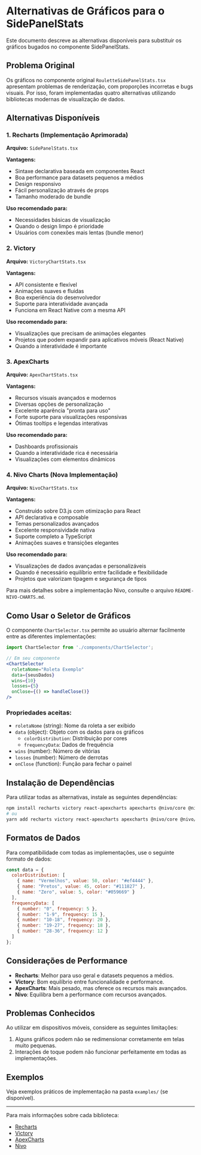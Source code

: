 # Alternativas de Gráficos para o SidePanelStats

Este documento descreve as alternativas disponíveis para substituir os gráficos bugados no componente SidePanelStats.

## Problema Original

Os gráficos no componente original `RouletteSidePanelStats.tsx` apresentam problemas de renderização, com proporções incorretas e bugs visuais. Por isso, foram implementadas quatro alternativas utilizando bibliotecas modernas de visualização de dados.

## Alternativas Disponíveis

### 1. Recharts (Implementação Aprimorada)

**Arquivo:** `SidePanelStats.tsx`

**Vantagens:**
- Sintaxe declarativa baseada em componentes React
- Boa performance para datasets pequenos a médios
- Design responsivo
- Fácil personalização através de props
- Tamanho moderado de bundle

**Uso recomendado para:**
- Necessidades básicas de visualização
- Quando o design limpo é prioridade
- Usuários com conexões mais lentas (bundle menor)

### 2. Victory

**Arquivo:** `VictoryChartStats.tsx`

**Vantagens:**
- API consistente e flexível
- Animações suaves e fluidas
- Boa experiência do desenvolvedor
- Suporte para interatividade avançada
- Funciona em React Native com a mesma API

**Uso recomendado para:**
- Visualizações que precisam de animações elegantes
- Projetos que podem expandir para aplicativos móveis (React Native)
- Quando a interatividade é importante

### 3. ApexCharts

**Arquivo:** `ApexChartStats.tsx`

**Vantagens:**
- Recursos visuais avançados e modernos
- Diversas opções de personalização
- Excelente aparência "pronta para uso"
- Forte suporte para visualizações responsivas
- Ótimas tooltips e legendas interativas

**Uso recomendado para:**
- Dashboards profissionais
- Quando a interatividade rica é necessária
- Visualizações com elementos dinâmicos

### 4. Nivo Charts (Nova Implementação)

**Arquivo:** `NivoChartStats.tsx`

**Vantagens:**
- Construído sobre D3.js com otimização para React
- API declarativa e composable
- Temas personalizados avançados
- Excelente responsividade nativa
- Suporte completo a TypeScript
- Animações suaves e transições elegantes

**Uso recomendado para:**
- Visualizações de dados avançadas e personalizáveis
- Quando é necessário equilíbrio entre facilidade e flexibilidade
- Projetos que valorizam tipagem e segurança de tipos

Para mais detalhes sobre a implementação Nivo, consulte o arquivo `README-NIVO-CHARTS.md`.

## Como Usar o Seletor de Gráficos

O componente `ChartSelector.tsx` permite ao usuário alternar facilmente entre as diferentes implementações:

```jsx
import ChartSelector from './components/ChartSelector';

// Em seu componente
<ChartSelector 
  roletaNome="Roleta Exemplo"
  data={seusDados}
  wins={10}
  losses={5}
  onClose={() => handleClose()}
/>
```

### Propriedades aceitas:

- `roletaNome` (string): Nome da roleta a ser exibido
- `data` (object): Objeto com os dados para os gráficos
  - `colorDistribution`: Distribuição por cores
  - `frequencyData`: Dados de frequência
- `wins` (number): Número de vitórias
- `losses` (number): Número de derrotas
- `onClose` (function): Função para fechar o painel

## Instalação de Dependências

Para utilizar todas as alternativas, instale as seguintes dependências:

```bash
npm install recharts victory react-apexcharts apexcharts @nivo/core @nivo/pie @nivo/bar
# ou
yarn add recharts victory react-apexcharts apexcharts @nivo/core @nivo/pie @nivo/bar
```

## Formatos de Dados

Para compatibilidade com todas as implementações, use o seguinte formato de dados:

```javascript
const data = {
  colorDistribution: [
    { name: "Vermelhos", value: 50, color: "#ef4444" },
    { name: "Pretos", value: 45, color: "#111827" },
    { name: "Zero", value: 5, color: "#059669" }
  ],
  frequencyData: [
    { number: "0", frequency: 5 },
    { number: "1-9", frequency: 15 },
    { number: "10-18", frequency: 20 },
    { number: "19-27", frequency: 18 },
    { number: "28-36", frequency: 12 }
  ]
};
```

## Considerações de Performance

- **Recharts**: Melhor para uso geral e datasets pequenos a médios.
- **Victory**: Bom equilíbrio entre funcionalidade e performance.
- **ApexCharts**: Mais pesado, mas oferece os recursos mais avançados.
- **Nivo**: Equilibra bem a performance com recursos avançados.

## Problemas Conhecidos

Ao utilizar em dispositivos móveis, considere as seguintes limitações:

1. Alguns gráficos podem não se redimensionar corretamente em telas muito pequenas.
2. Interações de toque podem não funcionar perfeitamente em todas as implementações.

## Exemplos

Veja exemplos práticos de implementação na pasta `examples/` (se disponível).

---

Para mais informações sobre cada biblioteca:
- [Recharts](https://recharts.org/)
- [Victory](https://formidable.com/open-source/victory/)
- [ApexCharts](https://apexcharts.com/) 
- [Nivo](https://nivo.rocks/) 